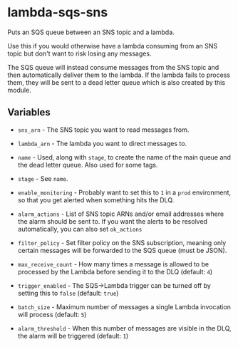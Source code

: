 # lambda-sqs-sns

Puts an SQS queue between an SNS topic and a lambda.

Use this if you would otherwise have a lambda consuming from an SNS topic but don't want to risk losing any messages.

The SQS queue will instead consume messages from the SNS topic and then automatically deliver them to the lambda. If the lambda fails to process them, they will be sent to a dead letter queue which is also created by this module.

## Variables

* `sns_arn` - The SNS topic you want to read messages from.

* `lambda_arn` - The lambda you want to direct messages to.

* `name` - Used, along with `stage`, to create the name of the main queue and the dead letter queue. Also used for some tags.

* `stage` - See `name`.

* `enable_monitoring` - Probably want to set this to `1` in a `prod` environment, so that you get alerted when something hits the DLQ.

* `alarm_actions` - List of SNS topic ARNs and/or email addresses where the alarm should be sent to. If you want the alerts to be resolved automatically, you can also set `ok_actions`

* `filter_policy` - Set filter policy on the SNS subscription, meaning only certain messages will be forwarded to the SQS queue (must be JSON).

* `max_receive_count` - How many times a message is allowed to be processed by the Lambda before sending it to the DLQ (default: `4`)

* `trigger_enabled` - The SQS->Lambda trigger can be turned off by setting this to `false` (default: `true`)

* `batch_size` - Maximum number of messages a single Lambda invocation will process (default: `5`)

* `alarm_threshold` - When this number of messages are visible in the DLQ, the alarm will be triggered (default: `1`)
